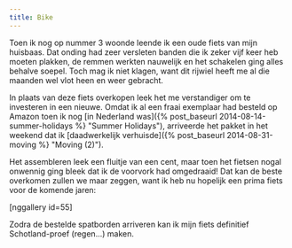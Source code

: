 ```yaml
---
title: Bike
---
```

Toen ik nog op nummer 3 woonde leende ik een oude fiets van mijn huisbaas. Dat onding had zeer versleten banden die ik zeker vijf keer heb moeten plakken, de remmen werkten nauwelijk en het schakelen ging alles behalve soepel. Toch mag ik niet klagen, want dit rijwiel heeft me al die maanden wel vlot heen en weer gebracht.

In plaats van deze fiets overkopen leek het me verstandiger om te investeren in een nieuwe. Omdat ik al een fraai exemplaar had besteld op Amazon toen ik nog [in Nederland was]({% post_baseurl 2014-08-14-summer-holidays %} "Summer Holidays"), arriveerde het pakket in het weekend dat ik [daadwerkelijk verhuisde]({% post_baseurl 2014-08-31-moving %} "Moving (2)").

Het assembleren leek een fluitje van een cent, maar toen het fietsen nogal onwennig ging bleek dat ik de voorvork had omgedraaid! Dat kan de beste overkomen zullen we maar zeggen, want ik heb nu hopelijk een prima fiets voor de komende jaren:

[nggallery id=55]

Zodra de bestelde spatborden arriveren kan ik mijn fiets definitief Schotland-proef (regen...) maken.
